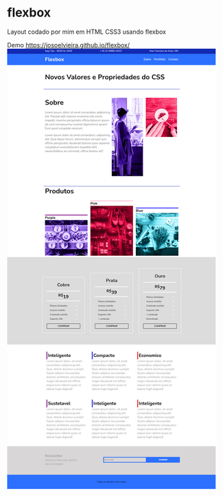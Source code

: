 # flexbox
 Layout codado por mim em HTML CSS3 usando flexbox

Demo
https://josoelvieira.github.io/flexbox/
![](https://github.com/josoelvieira/flexbox/blob/main/img/flebox.png)
